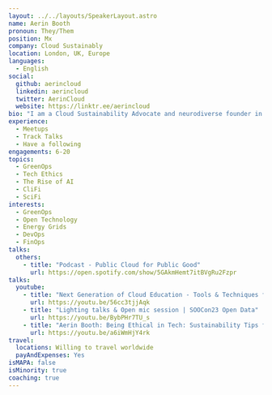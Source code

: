 ```yaml
---
layout: ../../layouts/SpeakerLayout.astro
name: Aerin Booth
pronoun: They/Them
position: Mx
company: Cloud Sustainably
location: London, UK, Europe
languages:
  - English
social:
  github: aerincloud
  linkedin: aerincloud
  twitter: AerinCloud
  website: https://linktr.ee/aerincloud
bio: "I am a Cloud Sustainability Advocate and neurodiverse founder in tech on a mission to help people understand the real impact that cloud computing has on the world. Did you know that internet and cloud computing contribute over 4% of annual carbon emissions? Twice that of the airline industry! I host Public Cloud for Public Good a podcast targeted towards developers and senior leaders in tech. I speak at conferences of all sizes from local meet ups to AWS re:invent. I regularly create content online from twitch streams, YouTube videos, blogs etc."
experience:
  - Meetups
  - Track Talks
  - Have a following
engagements: 6-20
topics:
  - GreenOps
  - Tech Ethics
  - The Rise of AI
  - CliFi
  - SciFi
interests:
  - GreenOps
  - Open Technology
  - Energy Grids
  - DevOps
  - FinOps
talks:
  others:
    - title: "Podcast - Public Cloud for Public Good"
      url: https://open.spotify.com/show/5GAkmHemt7itBVgRu2Fzpr
talks:
  youtube:
    - title: "Next Generation of Cloud Education - Tools & Techniques for achieving Cloud Sustainability | SOOCon23"
      url: https://youtu.be/56cc3tjjAqk
    - title: "Lighting talks & Open mic session | SOOCon23 Open Data"
      url: https://youtu.be/BybPHr7TU_s
    - title: "Aerin Booth: Being Ethical in Tech: Sustainability Tips for Work and Life"
      url: https://youtu.be/a6iWmHjY4rk 
travel:
  locations: Willing to travel worldwide
  payAndExpenses: Yes
isMAPA: false
isMinority: true
coaching: true
---
```

